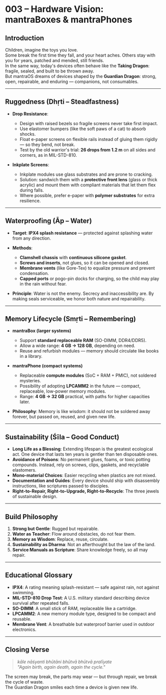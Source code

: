 # 003 – Hardware Vision: mantraBoxes & mantraPhones

## Introduction

Children, imagine the toys you love.  
Some break the first time they fall, and your heart aches. Others stay with you for years, patched and mended, still friends.  
In the same way, today's devices often behave like the **Taking Dragon**: fragile, sealed, and built to be thrown away.  
But mantraOS dreams of devices shaped by the **Guardian Dragon**: strong, open, repairable, and enduring — companions, not consumables.

---

## Ruggedness (Dhṛti – Steadfastness)

- **Drop Resistance**:  
  - Design with raised bezels so fragile screens never take first impact.  
  - Use elastomer bumpers (like the soft paws of a cat) to absorb shocks.  
  - Float e-paper screens on flexible rails instead of gluing them rigidly — so they bend, not break.  
  - Test by the old warrior's trial: **26 drops from 1.2 m** on all sides and corners, as in MIL-STD-810.

- **Inkplate Screens**:  
  - Inkplate modules use glass substrates and are prone to cracking.  
  - Solution: sandwich them with a **protective front lens** (glass or thick acrylic) and mount them with compliant materials that let them flex during falls.  
  - Where possible, prefer e-paper with **polymer substrates** for extra resilience.

---

## Waterproofing (Āp – Water)

- **Target**: **IPX4 splash resistance** — protected against splashing water from any direction.  
- **Methods**:  
  - **Clamshell chassis** with **continuous silicone gasket**.  
  - **Screws and inserts**, not glues, so it can be opened and closed.  
  - **Membrane vents** (like Gore-Tex) to equalize pressure and prevent condensation.  
  - **Capped ports** or pogo-pin docks for charging, so the child may play in the rain without fear.

- **Principle**: Water is not the enemy. Secrecy and inaccessibility are. By making seals serviceable, we honor both nature and repairability.

---

## Memory Lifecycle (Smṛti – Remembering)

- **mantraBox (larger systems)**  
  - Support **standard replaceable RAM** (SO-DIMM, DDR4/DDR5).  
  - Allow a wide range: **4 GB → 128 GB**, depending on need.  
  - Reuse and refurbish modules — memory should circulate like books in a library.

- **mantraPhone (compact systems)**  
  - Replaceable **compute modules** (SoC + RAM + PMIC), not soldered mysteries.  
  - Possibility of adopting **LPCAMM2** in the future — compact, replaceable, low-power memory modules.  
  - Range: **4 GB → 32 GB** practical, with paths for higher capacities later.

- **Philosophy**: Memory is like wisdom: it should not be soldered away forever, but passed on, reused, and given new life.

---

## Sustainability (Śīla – Good Conduct)

- **Long Life as a Blessing**: Extending lifespan is the greatest ecological act. One device that lasts ten years is gentler than ten disposable ones.  
- **Avoidance of Poisons**: No permanent glues, foams, or toxic potting compounds. Instead, rely on screws, clips, gaskets, and recyclable elastomers.  
- **Mono-material Choices**: Easier recycling when plastics are not mixed.  
- **Documentation and Guides**: Every device should ship with disassembly instructions, like scriptures passed to disciples.  
- **Right-to-Repair, Right-to-Upgrade, Right-to-Recycle**: The three jewels of sustainable design.

---

## Build Philosophy

1. **Strong but Gentle**: Rugged but repairable.  
2. **Water as Teacher**: Flow around obstacles, do not fear them.  
3. **Memory as Wisdom**: Replace, reuse, circulate.  
4. **Sustainability as Dharma**: Not an afterthought but the law of the land.  
5. **Service Manuals as Scripture**: Share knowledge freely, so all may repair.

---

## Educational Glossary

- **IPX4**: A rating meaning splash-resistant — safe against rain, not against swimming.  
- **MIL-STD-810 Drop Test**: A U.S. military standard describing device survival after repeated falls.  
- **SO-DIMM**: A small stick of RAM, replaceable like a cartridge.  
- **LPCAMM2**: A new memory module type, designed to be compact and reusable.  
- **Membrane Vent**: A breathable but waterproof barrier used in outdoor electronics.  

---

## Closing Verse

> *kāle nāśyanti bhūtāni bhūtvā bhūtvā pralīyate*  
> *"Again birth, again death, again the cycle."*  

The screen may break, the parts may wear — but through repair, we break the cycle of waste.  
The Guardian Dragon smiles each time a device is given new life.
